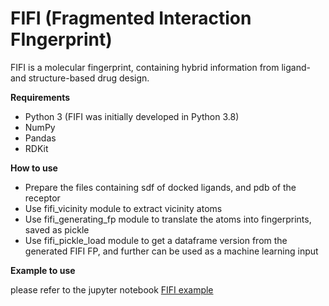 # FIFI (Fragmented Interaction FIngerprint)

FIFI is a molecular fingerprint, containing hybrid information from ligand- and structure-based drug design.

**Requirements**
- Python 3 (FIFI was initially developed in Python 3.8)
- NumPy
- Pandas
- RDKit

**How to use**
- Prepare the files containing sdf of docked ligands, and pdb of the receptor
- Use fifi_vicinity module to extract vicinity atoms
- Use fifi_generating_fp module to translate the atoms into fingerprints, saved as pickle
- Use fifi_pickle_load module to get a dataframe version from the generated FIFI FP, and further can be used as a machine learning input

**Example to use**

please refer to the jupyter notebook [FIFI example](https://github.com/FIFI-VS/FIFI-FP/blob/main/FIFI_example.ipynb)
